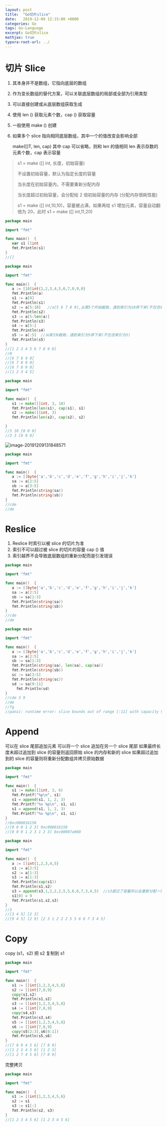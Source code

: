 ```yaml
---
layout: post
title:  "Go切片slice"
date:   2019-12-09 12:15:00 +0800
categories: Go
tags: Go-Language
excerpt: Go切片slice
mathjax: true
typora-root-url: ../
---
```


# 切片 Slice

1. 其本身并不是数组，它指向底层的数组

2. 作为变长数组的替代方案，可以关联底层数组的局部或全部为引用类型

3. 可以直接创建或从底层数组获取生成

4. 使用 len () 获取元素个数，cap () 获取容量

5. 一般使用 make () 创建

6. 如果多个 slice 指向相同底层数组，其中一个的值改变会影响全部

   make([]T, len, cap)
   其中 cap 可以省略，则和 len 的值相同
   len 表示存数的元素个数，cap 表示容量

>  s1 = make ([] int, 长度，初始容量)
>
> 不设置初始容量，默认为指定长度的容量
>
> 当长度在初始容量内，不需要重新分配内存
>
> 当长度超过初始容量，会分配给 2 倍初始容量的内存 (分配内存很耗性能)
>
> s1 = make ([] int,10,10)，容量被占满，如果再给 s1 增加元素，容量自动翻倍为 20，此时 s1 = make ([] int,11,20)

```go
package main

import "fmt"

func main()  {
   var s1 []int
   fmt.Println(s1)
}
//[]
```

```go
package main

import "fmt"

func main()  {
   a := [10]int{1,2,3,4,5,6,7,8,9,0}
   fmt.Println(a)
   s1 := a[9]
   fmt.Println(s1)
   s2 := a[5:10]   //a[5 6 7 8 9],从第5个开始截取，遇到索引为10停下来(不包含索引10)
   fmt.Println(s2)
   s3 := a[5:len(a)]  
   fmt.Println(s3)
   s4 := a[5:]
   fmt.Println(s4)
   s5 := a[:5]  //从索引0截取，遇到索引为5停下来(不包含索引为5)
   fmt.Println(s5)
}
//[1 2 3 4 5 6 7 8 9 0]
//0
//[6 7 8 9 0]
//[6 7 8 9 0]
//[6 7 8 9 0]
//[1 2 3 4 5]
```

```go
package main

import "fmt"

func main()  {
   s1 := make([]int, 3, 10)
   fmt.Println(len(s1), cap(s1), s1)
   s2 := make([]int, 3)
   fmt.Println(len(s2), cap(s2), s2)

}
//3 10 [0 0 0]
//3 3 [0 0 0]
```

![image-20191209131848571](/../assets/images/image-20191209131848571.png)

```go
package main

import "fmt"

func main()  {
   a := []byte{'a','b','c','d','e','f','g','h','i','j','k'}
   sa := a[2:5]
   sb := a[3:5]
   fmt.Println(string(sa))
   fmt.Println(string(sb))
}
//cde
//de
```

# Reslice

1. Reslice 时索引以被 slice 的切片为准
2. 索引不可以超过被 slice 的切片的容量 cap () 值
3. 索引越界不会导致底层数组的重新分配而是引发错误

```go
package main

import "fmt"

func main()  {
   a := []byte{'a','b','c','d','e','f','g','h','i','j','k'}
   sa := a[2:5]
   sb := sa[1:3]
   fmt.Println(string(sa))
   fmt.Println(string(sb))
}
//cde
//de
```

```go
package main

import "fmt"

func main()  {
   a := []byte{'a','b','c','d','e','f','g','h','i','j','k'}
   sa := a[2:5]
   sb := sa[1:3]
   fmt.Println(string(sa), len(sa), cap(sa))
   fmt.Println(string(sb))
   sc := sa[3:5]
   fmt.Println(string(sc))
   sd := sa[9:11]
	 fmt.Println(sd)
}
//cde 3 9
//de
//fg
//panic: runtime error: slice bounds out of range [:11] with capacity 9
```

# Append

可以在 slice 尾部追加元素
可以将一个 slice 追加在另一个 slice 尾部
如果最终长度未超过追加到 slice 的容量则返回原始 slice 的内存和新的 slice
如果超过追加到的 slice 的容量则将重新分配数组并拷贝原始数据

```go
package main

import "fmt"

func main()  {
   s1 := make([]int, 3, 6)
   fmt.Printf("%p\n", s1)
   s1 = append(s1, 1, 2, 3)
   fmt.Printf("%v %p\n", s1, s1)
   s1 = append(s1, 1, 2, 3)
   fmt.Printf("%v %p\n", s1, s1)
}
//0xc000016150
//[0 0 0 1 2 3] 0xc000016150
//[0 0 0 1 2 3 1 2 3] 0xc00007a060
```

```go
package main

import "fmt"

func main()  {
   a := []int{1,2,3,4,5}
   s1 := a[2:5]
   s2 := a[1:3]
   s3 := a[1:3]
   fmt.Println(cap(s1))
   fmt.Println(s1,s2)
   s3 = append(s3,1,2,2,2,5,5,6,6,7,3,4,5)  //s3超过了容量所以会重新分配一块内存，就跟原来不一样了
   s1[0] = 9
   fmt.Println(s1,s2,s3)
}
//3
//[3 4 5] [2 3]
//[9 4 5] [2 9] [2 3 1 2 2 2 5 5 6 6 7 3 4 5]
```

# Copy

copy (s1，s2) 把 s2 复制到 s1

```go
package main

import "fmt"

func main()  {
   s1 := []int{1,2,3,4,5,6}
   s2 := []int{7,8,9}
   copy(s1,s2)
   fmt.Println(s1,s2)
   s3 := []int{1,2,3,4,5,6}
   s4 := []int{7,8,9}
   copy(s4,s3)
   fmt.Println(s3,s4)
   s5 := []int{1,2,3,4,5,6}
   s6 := []int{7,8,9}
   copy(s5[2:3],s6[0:1])
   fmt.Println(s5,s6)
}
//[7 8 9 4 5 6] [7 8 9]
//[1 2 3 4 5 6] [1 2 3]
//[1 2 7 4 5 6] [7 8 9]
```

完整拷贝

```go
package main

import "fmt"

func main()  {
   s1 := []int{1,2,3,4,5,6}
   s2 := s1
   s3 := s1[:]
   fmt.Println(s2, s3)
}
//[1 2 3 4 5 6] [1 2 3 4 5 6]
```